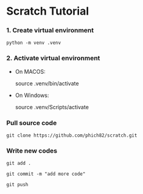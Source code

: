 # Scratch Tutorial

### 1. Create virtual environment
    python -m venv .venv

### 2. Activate virtual environment
- On MACOS:

    source .venv/bin/activate

- On Windows:

    source .venv/Scripts/activate

### Pull source code
    git clone https://github.com/phich82/scratch.git

### Write new codes
    git add .

    git commit -m "add more code"

    git push